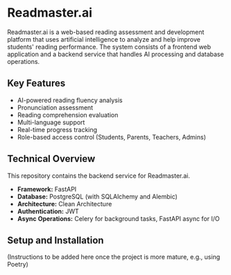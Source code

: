 # Readmaster.ai

Readmaster.ai is a web-based reading assessment and development platform that uses artificial intelligence to analyze and help improve students' reading performance. The system consists of a frontend web application and a backend service that handles AI processing and database operations.

## Key Features
* AI-powered reading fluency analysis
* Pronunciation assessment
* Reading comprehension evaluation
* Multi-language support
* Real-time progress tracking
* Role-based access control (Students, Parents, Teachers, Admins)

## Technical Overview
This repository contains the backend service for Readmaster.ai.
- **Framework:** FastAPI
- **Database:** PostgreSQL (with SQLAlchemy and Alembic)
- **Architecture:** Clean Architecture
- **Authentication:** JWT
- **Async Operations:** Celery for background tasks, FastAPI async for I/O

## Setup and Installation
(Instructions to be added here once the project is more mature, e.g., using Poetry)